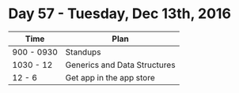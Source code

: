 # Day 57  - Tuesday, Dec 13th, 2016


Time        |   Plan   |
----------------|-------
900 - 0930 | Standups
1030 - 12 | Generics and Data Structures
12 - 6 | Get app in the app store
